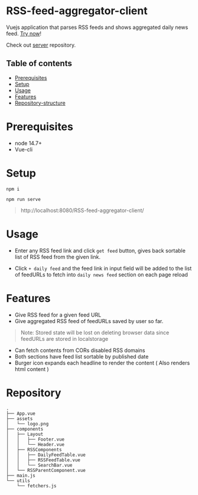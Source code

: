 # RSS-feed-aggregator-client
Vuejs application that parses RSS feeds and shows aggregated daily news feed. [Try now](https://anaswaratrajan.github.io/RSS-feed-aggregator-client/)!


Check out [server](https://github.com/anaswaratrajan/RSS-feed-aggregator-server) repository.

## Table of contents

- [Prerequisites](#prerequisites)
- [Setup](#Setup)
- [Usage](#Usage)
- [Features](#Features)
- [Repository-structure ](#Repository-structure )

# Prerequisites

* node 14.7+
* Vue-cli

# Setup

```
npm i

npm run serve
```

> http://localhost:8080/RSS-feed-aggregator-client/

# Usage 

* Enter any RSS feed link and click `get feed`  button, gives back sortable list of RSS feed from the given link.

* Click `+ daily feed` and the feed link in input field will be added to the list of feedURLs to fetch into `daily news feed` section on each page reload

# Features

* Give RSS feed for a given feed URL
* Give aggregated RSS feed of feedURLs saved by user so far. 
> Note: Stored state will be lost on deleting browser data since feedURLs are stored in localstorage
* Can fetch contents from CORs disabled RSS domains
* Both sections have feed list sortable by published date
* Burger icon expands each headline to render the content ( Also renders html content )

# Repository 

```
.
├── App.vue
├── assets
│   └── logo.png
├── components
│   ├── Layout
│   │   ├── Footer.vue
│   │   └── Header.vue
│   ├── RSSComponents
│   │   ├── DailyFeedTable.vue
│   │   ├── RSSFeedTable.vue
│   │   └── SearchBar.vue
│   └── RSSParentComponent.vue
├── main.js
└── utils
    └── fetchers.js
```